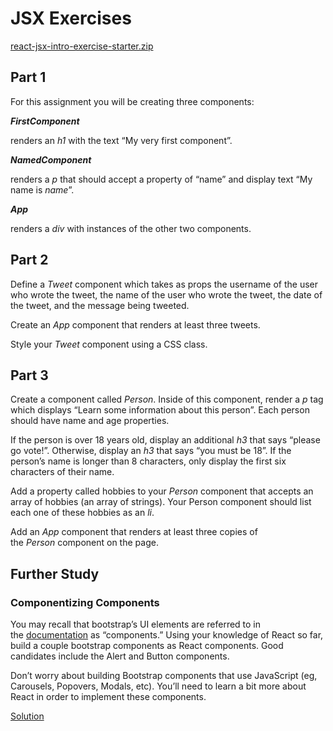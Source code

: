 # **JSX Exercises**

[react-jsx-intro-exercise-starter.zip](https://s3-us-west-2.amazonaws.com/secure.notion-static.com/0294615c-7ff7-4f89-8e68-986156a1e9be/react-jsx-intro-exercise-starter.zip)

## **Part 1**

For this assignment you will be creating three components:

***FirstComponent***

renders an *h1* with the text “My very first component”.

***NamedComponent***

renders a *p* that should accept a property of “name” and display text “My name is *name*”.

***App***

renders a *div* with instances of the other two components.

## **Part 2**

Define a *Tweet* component which takes as props the username of the user who wrote the tweet, the name of the user who wrote the tweet, the date of the tweet, and the message being tweeted.

Create an *App* component that renders at least three tweets.

Style your *Tweet* component using a CSS class.

## **Part 3**

Create a component called *Person*. Inside of this component, render a *p* tag which displays “Learn some information about this person”. Each person should have name and age properties.

If the person is over 18 years old, display an additional *h3* that says “please go vote!”. Otherwise, display an *h3* that says “you must be 18”. If the person’s name is longer than 8 characters, only display the first six characters of their name.

Add a property called hobbies to your *Person* component that accepts an array of hobbies (an array of strings). Your Person component should list each one of these hobbies as an *li*.

Add an *App* component that renders at least three copies of the *Person* component on the page.

## **Further Study**

### **Componentizing Components**

You may recall that bootstrap’s UI elements are referred to in the [documentation](https://getbootstrap.com/docs/4.3/components/alerts/) as “components.” Using your knowledge of React so far, build a couple bootstrap components as React components. Good candidates include the Alert and Button components.

Don’t worry about building Bootstrap components that use JavaScript (eg, Carousels, Popovers, Modals, etc). You’ll need to learn a bit more about React in order to implement these components.

[Solution](https://www.notion.so/Solution-e7cc6b4d423a4022b287b202e6c7e7f8?pvs=21)